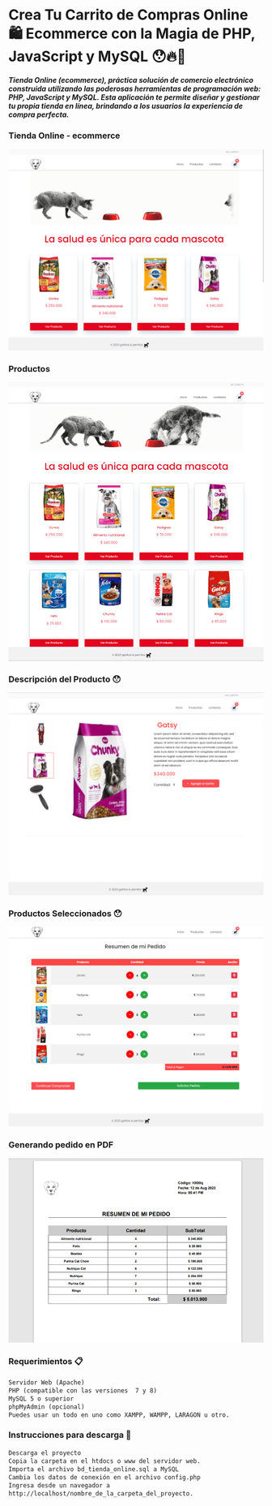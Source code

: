 # Crea Tu Carrito de Compras Online 🛍️ Ecommerce con la Magia de PHP, JavaScript y MySQL 😯🔥🤩

##### Tienda Online (ecommerce), práctica solución de comercio electrónico construida utilizando las poderosas herramientas de programación web: PHP, JavaScript y MySQL. Esta aplicación te permite diseñar y gestionar tu propia tienda en línea, brindando a los usuarios la experiencia de compra perfecta.

### Tienda Online - ecommerce

![](https://raw.githubusercontent.com/urian121/imagenes-proyectos-github/master/tienda-online-ecommerce-urian-viera.png)

### Productos

![](https://raw.githubusercontent.com/urian121/imagenes-proyectos-github/master/productos-tienda-online-urian-viera.png)

### Descripción del Producto 😯

![](https://raw.githubusercontent.com/urian121/imagenes-proyectos-github/master/descripcion-producto-tienda-online-ecommerce-urian-viera.png)

### Productos Seleccionados 😯

![](https://raw.githubusercontent.com/urian121/imagenes-proyectos-github/master/tienda-online-urian-viera.png)

### Generando pedido en PDF

![](https://raw.githubusercontent.com/urian121/imagenes-proyectos-github/master/pdf-reporte-pedido-tienda-online-urian-viera.PNG)

### Requerimientos 📋

    Servidor Web (Apache)
    PHP (compatible con las versiones  7 y 8)
    MySQL 5 o superior
    phpMyAdmin (opcional)
    Puedes usar un todo en uno como XAMPP, WAMPP, LARAGON u otro.

### Instrucciones para descarga 🔧

    Descarga el proyecto
    Copia la carpeta en el htdocs o www del servidor web.
    Importa el archivo bd_tienda_online.sql a MySQL
    Cambia los datos de conexión en el archivo config.php
    Ingresa desde un navegador a http://localhost/nombre_de_la_carpeta_del_proyecto.
